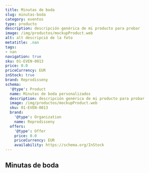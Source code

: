 ```yaml
---
title: Minutas de boda
slug: minutas-boda
category: eventos
type: producto
description: descripción genérica de mi producto para probar
image: /img/productos/mockupProduct.web
alt: alt descripció de la foto
metatitle: .nan
tags:
- nan
navigation: true
sku: 01-EVEN-0013
price: 0.0
priceCurrency: EUR
inStock: true
brand: Reprodisseny
schema:
  '@type': Product
  name: Minutas de boda personalizados
  description: descripción genérica de mi producto para probar
  image: /img/productos/mockupProduct.web
  sku: 01-EVEN-0013
  brand:
    '@type': Organization
    name: Reprodisseny
  offers:
    '@type': Offer
    price: 0.0
    priceCurrency: EUR
    availability: https://schema.org/InStock
---
```


## Minutas de boda

